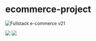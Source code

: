 # ecommerce-project
![Fullstack e-commerce v21](https://user-images.githubusercontent.com/57790974/131962415-8b20c934-b749-4cf6-95c0-e6870c55c44a.jpeg)

<img src="https://user-images.githubusercontent.com/57790974/131135381-58778769-7de0-4b2e-a3df-91844ddfd848.jpeg">
<img src="https://user-images.githubusercontent.com/57790974/131216683-ab4df05b-3585-4cc9-a1b8-92f9161a1575.jpeg">
